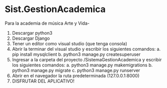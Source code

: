 # Sist.GestionAcademica
Para la academia de música Arte y Vida-

1. Descargar python3
2. Descargar Django
3. Tener un editor como visual studio (que tenga consola)
4. Abrir la terminar del visual studio y escribir los siguientes comandos:
    a. pip install mysqlclient
    b. python3 manage.py createsuperuser
5. Ingresar a la carpeta del proyecto /SistemaGestionAcademica y escribir los siguientes comandos:
    a. python3 manage.py makemigrations
    b. python3 manage.py migrate
    c. python3 manage.py runserver
6. Abrir en el navegador la ruta predeterminada (127.0.0.1:8000)
7. DISFRUTAR DEL APLICATIVO!
